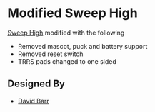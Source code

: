 # Modified Sweep High

[Sweep High](https://github.com/davidphilipbarr/Sweep/tree/main/Sweep%20High) modified with the following
* Removed mascot, puck and battery support
* Removed reset switch
* TRRS pads changed to one sided

## Designed By
* [David Barr](https://github.com/davidphilipbarr/Sweep/)

